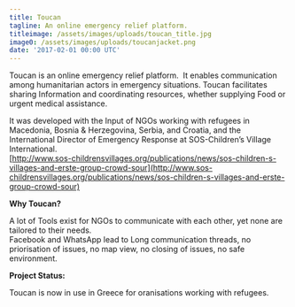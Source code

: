 ```yaml
---
title: Toucan
tagline: An online emergency relief platform.
titleimage: /assets/images/uploads/toucan_title.jpg
image0: /assets/images/uploads/toucanjacket.png
date: '2017-02-01 00:00 UTC'
---
```


Toucan is an online emergency relief platform.  It enables communication among humanitarian actors in emergency situations. Toucan facilitates sharing Information and coordinating resources, whether supplying Food or urgent medical assistance.

It was developed with the Input of NGOs working with refugees in Macedonia, Bosnia & Herzegovina, Serbia, and Croatia, and the International Director of Emergency Response at SOS-Children’s Village International.\
[http://www.sos-childrensvillages.org/publications/news/sos-children-s-villages-and-erste-group-crowd-sour](http://www.sos-childrensvillages.org/publications/news/sos-children-s-villages-and-erste-group-crowd-sour)

**Why Toucan?**

A lot of Tools exist for NGOs to communicate with each other, yet none are tailored to their needs.\
Facebook and WhatsApp lead to Long communication threads, no priorisation of issues, no map view, no closing of issues, no safe environment.

**Project Status:**

Toucan is now in use in Greece for oranisations working with refugees.
